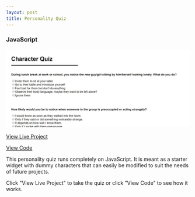 ```yaml
---
layout: post
title: Personality Quiz
---
```


### JavaScript
<img src="../portfolio4.jpg">
<p><a href="nicolemoran.github.io/quiz/quiz.html" target="_blank">View Live Project</a></p>
<p><a href="www.github.com/nicolemoran/quiz" target="_blank">View Code</a></p>
<p>This personality quiz runs completely on JavaScript. It is meant as a starter widget with dummy characters that can easily be modified to suit the needs of future projects.</p>
<p>Click "View Live Project" to take the quiz or click "View Code" to see how it works.</p>
